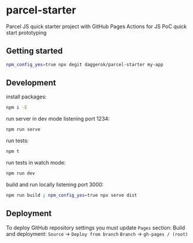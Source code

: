 # parcel-starter
Parcel JS quick starter project with GitHub Pages Actions for JS PoC quick start prototyping

## Getting started

```bash
npm_config_yes=true npx degit daggerok/parcel-starter my-app
```

## Development

install packages:

```bash
npm i -E
```

run server in dev mode listening port 1234:

```bash
npm run serve
```

run tests:

```bash
npm t
```

run tests in watch mode:

```bash
npm run dev
```

build and run locally listening port 3000:

```bash
npm run build ; npm_config_yes=true npx serve dist
```

## Deployment

To deploy GitHub repository settings you must update `Pages` section:
Build and deployment:
`Source` -> `Deploy from branch`
`Branch` -> `gh-pages / (root)`
